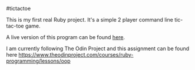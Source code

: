 #tictactoe

This is my first real Ruby project. It's a simple 2 player command line tic-tac-toe game.

A live version of this program can be found [here](https://repl.it/@VincenzoY/tictactoe).

I am currently following The Odin Project and this assignment can be found here
https://www.theodinproject.com/courses/ruby-programming/lessons/oop
